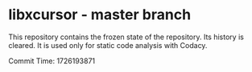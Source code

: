 # libxcursor - master branch

This repository contains the frozen state of the repository.
Its history is cleared. It is used only for static code
analysis with Codacy.

Commit Time: 1726193871